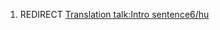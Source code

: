 1.  REDIRECT [Translation talk:Intro
    sentence6/hu](Translation_talk:Intro_sentence6/hu "wikilink")